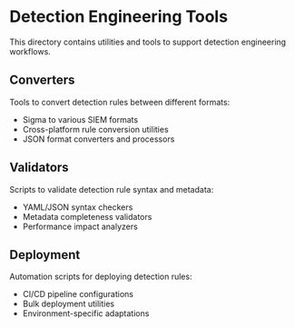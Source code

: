# Detection Engineering Tools

This directory contains utilities and tools to support detection engineering workflows.

## Converters
Tools to convert detection rules between different formats:
- Sigma to various SIEM formats
- Cross-platform rule conversion utilities
- JSON format converters and processors

## Validators
Scripts to validate detection rule syntax and metadata:
- YAML/JSON syntax checkers
- Metadata completeness validators
- Performance impact analyzers

## Deployment
Automation scripts for deploying detection rules:
- CI/CD pipeline configurations
- Bulk deployment utilities
- Environment-specific adaptations
